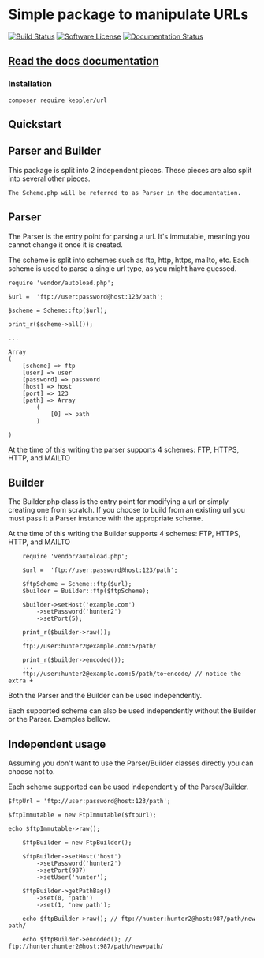 # Simple package to manipulate URLs

[![Build Status](https://travis-ci.org/KepplerPl/url.svg?branch=master)](https://travis-ci.org/KepplerPl/url)
[![Software License](https://img.shields.io/badge/license-MIT-brightgreen.svg?style=flat-square)](LICENSE.md)
[![Documentation Status](https://readthedocs.org/projects/kepplerpl-scheme/badge/?version=latest)](https://kepplerpl-scheme.readthedocs.io/en/latest/?badge=latest)

## [Read the docs documentation](https://kepplerpl-scheme.readthedocs.io/en/latest/)

### Installation

```
composer require keppler/url
```


Quickstart
----------

Parser and Builder
----------

This package is split into 2 independent pieces. These pieces are also split into several other pieces.

    The Scheme.php will be referred to as Parser in the documentation.

Parser
------

The Parser is the entry point for parsing a url. It's immutable, meaning you cannot change it once it is created.

The scheme is split into schemes such as ftp, http, https, mailto, etc.
Each scheme is used to parse a single url type, as you might have guessed.

    require 'vendor/autoload.php';

    $url =  'ftp://user:password@host:123/path';

    $scheme = Scheme::ftp($url);

    print_r($scheme->all());

    ...

    Array
    (
        [scheme] => ftp
        [user] => user
        [password] => password
        [host] => host
        [port] => 123
        [path] => Array
            (
                [0] => path
            )

    )

At the time of this writing the parser supports 4 schemes: FTP, HTTPS, HTTP, and MAILTO

Builder
-------

The Builder.php class is the entry point for modifying a url or simply creating one from scratch.
If you choose to build from an existing url you must pass it a Parser instance with the appropriate scheme.

At the time of this writing the Builder supports 4 schemes: FTP, HTTPS, HTTP, and MAILTO

````
    require 'vendor/autoload.php';

    $url =  'ftp://user:password@host:123/path';

    $ftpScheme = Scheme::ftp($url);
    $builder = Builder::ftp($ftpScheme);

    $builder->setHost('example.com')
        ->setPassword('hunter2')
        ->setPort(5);

    print_r($builder->raw());
    ...
    ftp://user:hunter2@example.com:5/path/

    print_r($builder->encoded());
    ...
    ftp://user:hunter2@example.com:5/path/to+encode/ // notice the extra +
````

Both the Parser and the Builder can be used independently.

Each supported scheme can also be used independently without the Builder or the Parser. Examples bellow.

Independent usage
-----------------

Assuming you don't want to use the Parser/Builder classes directly you can choose not to.

Each scheme supported can be used independently of the Parser/Builder.


    $ftpUrl = 'ftp://user:password@host:123/path';

    $ftpImmutable = new FtpImmutable($ftpUrl);

    echo $ftpImmutable->raw();

```
    $ftpBuilder = new FtpBuilder();

    $ftpBuilder->setHost('host')
        ->setPassword('hunter2')
        ->setPort(987)
        ->setUser('hunter');

    $ftpBuilder->getPathBag()
        ->set(0, 'path')
        ->set(1, 'new path');

    echo $ftpBuilder->raw(); // ftp://hunter:hunter2@host:987/path/new path/

    echo $ftpBuilder->encoded(); // ftp://hunter:hunter2@host:987/path/new+path/